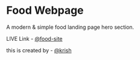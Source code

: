 
# Food Webpage
A modern & simple food landing page hero section. 



LIVE Link - [@food-site](https://krishanprajapat23.github.io/food-site/)


this is created by - [@krish](https://www.github.com/krishanprajapat23)

